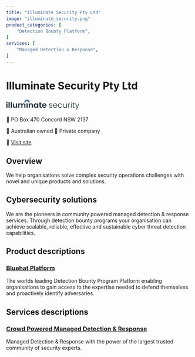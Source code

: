 ```yaml
---
title: "Illuminate Security Pty Ltd"
image: "illuminate_security.png"
product_categories: [
    "Detection Bounty Platform",
]
services: [
    "Managed Detection & Response",
]
---
```


# Illuminate Security Pty Ltd

<img src="illuminate_security.png" width="200" />

:office: PO Box 470 Concord NSW 2137

:flags: Australian owned
:flags: Private company

:small_blue_diamond: [Visit site](https://www.illuminatesecurity.com)

## Overview

We help organisations solve complex security operations challenges with novel and unique products and solutions.

## Cybersecurity solutions

We are the pioneers in community powered managed detection & response services. Through detection bounty programs your organisation can achieve scalable, reliable, effective and sustainable cyber threat detection capabilities.

## Product descriptions
### [Bluehat Platform](https://www.illuminatesecurity.com/bluehat-platform)

The worlds leading Detection Bounty Program Platform enabling organisations to gain access to the expertise needed to defend themselves and proactively identify adversaries.

## Services descriptions

### [Crowd Powered Managed Detection & Response](https://www.illuminatesecurity.com/platform-use-cases)

Managed Detection & Response with the power of the largest trusted community of security experts.